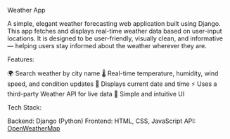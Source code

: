 Weather App

A simple, elegant weather forecasting web application built using Django. This app fetches and displays real-time weather data based on user-input locations. It is designed to be user-friendly, visually clean, and informative — helping users stay informed about the weather wherever they are.

Features:

🌍 Search weather by city name
🌡️ Real-time temperature, humidity, wind speed, and condition updates
📅 Displays current date and time
⚡ Uses a third-party Weather API for live data
🧭 Simple and intuitive UI

Tech Stack:

Backend: Django (Python)
Frontend: HTML, CSS, JavaScript
API: [OpenWeatherMap](https://openweathermap.org/api)


